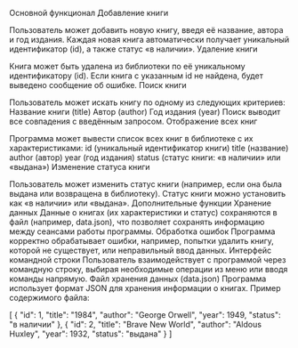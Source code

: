 Основной функционал
Добавление книги

Пользователь может добавить новую книгу, введя её название, автора и год издания.
Каждая новая книга автоматически получает уникальный идентификатор (id), а также статус «в наличии».
Удаление книги

Книга может быть удалена из библиотеки по её уникальному идентификатору (id).
Если книга с указанным id не найдена, будет выведено сообщение об ошибке.
Поиск книги

Пользователь может искать книгу по одному из следующих критериев:
Название книги (title)
Автор (author)
Год издания (year)
Поиск выводит все совпадения с введённым запросом.
Отображение всех книг

Программа может вывести список всех книг в библиотеке с их характеристиками:
id (уникальный идентификатор книги)
title (название)
author (автор)
year (год издания)
status (статус книги: «в наличии» или «выдана»)
Изменение статуса книги

Пользователь может изменить статус книги (например, если она была выдана или возвращена в библиотеку).
Статус книги можно установить как «в наличии» или «выдана».
Дополнительные функции
Хранение данных
Данные о книгах (их характеристики и статус) сохраняются в файл (например, data.json), что позволяет сохранять информацию между сеансами работы программы.
Обработка ошибок
Программа корректно обрабатывает ошибки, например, попытки удалить книгу, которой не существует, или неправильный ввод данных.
Интерфейс командной строки
Пользователь взаимодействует с программой через командную строку, выбирая необходимые операции из меню или вводя команды напрямую.
Файл хранения данных (data.json)
Программа использует формат JSON для хранения информации о книгах. Пример содержимого файла:

[
    {
        "id": 1,
        "title": "1984",
        "author": "George Orwell",
        "year": 1949,
        "status": "в наличии"
    },
    {
        "id": 2,
        "title": "Brave New World",
        "author": "Aldous Huxley",
        "year": 1932,
        "status": "выдана"
    }
]

